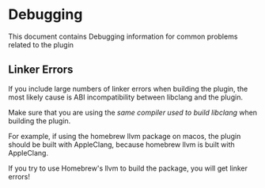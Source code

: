 # Debugging

This document contains Debugging information for common problems related to the
plugin

## Linker Errors

If you include large numbers of linker errors when building the plugin, the most
likely cause is ABI incompatibility between libclang and the plugin.

Make sure that you are using the _same compiler used to build libclang_ when
building the plugin.

For example, if using the homebrew llvm package on macos, the plugin should be
built with AppleClang, because homebrew llvm is built with AppleClang.

If you try to use Homebrew's llvm to build the package, you will get linker
errors!
